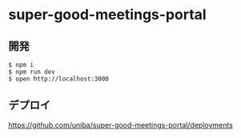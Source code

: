 # super-good-meetings-portal

## 開発

```
$ npm i
$ npm run dev
$ open http://localhost:3000
```

## デプロイ

https://github.com/uniba/super-good-meetings-portal/deployments
